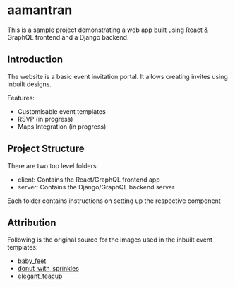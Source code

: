 # aamantran
This is a sample project demonstrating a web app built using React & GraphQL frontend and a Django backend. 

## Introduction
The website is a basic event invitation portal. It allows creating invites using inbuilt designs. 

Features: 
* Customisable event templates
* RSVP (in progress)
* Maps Integration (in progress)

## Project Structure
There are two top level folders:
* client: Contains the React/GraphQL frontend app
* server: Contains the Django/GraphQL backend server

Each folder contains instructions on setting up the respective component

## Attribution
Following is the original source for the images used in the inbuilt event templates: 
* [baby_feet](https://unsplash.com/photos/WCF44_NFUyA)
* [donut_with_sprinkles](https://unsplash.com/photos/ww8hljWABIE)
* [elegant_teacup](https://unsplash.com/photos/qNhe2QXzLuo)
